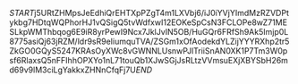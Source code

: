 $START$j5URtZHMpsJeEdhiQrEHTXpPZgT4m1LXVbj6/iJ0iYVjYImdMzRZVDPtykbg7HDtqWQPhorHJ1vQSigQ5tvWdfxwI12EOKeSpCsN3FCLOPe8wZ71MESLkpWMThbqog6E9iR8yrPewI9Ncx7JklJvIN5OB/HuGQr6FRfSh9Ak5Imjp0L8775asiQj63jRZM/ldr9sR9eIiumquTVA/ZSGm1xOfAodekdYLZijYYYRXhp2tr5ZkGO0GQyS5247KRAsOyXWc8vGWNNLUsnwPJlTriiSnAN0XK1P7Tm3W0psf6RlaxsQ5nFFIhhOPXYo1nL71touQb1XJwSGjJsRLtzVVmsuEXjXBYSbH26md69v9lM3ciLgYakkxZHNnCfqFj7U$END$